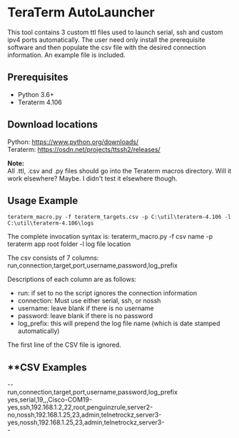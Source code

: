 TeraTerm AutoLauncher
========================

This tool contains 3 custom ttl files used to launch serial, ssh and custom ipv4 
ports automatically.  The user need only install the prerequisite software and 
then populate the csv file with the desired connection information.  An example 
file is included.

Prerequisites
-------------
* Python 3.6+
* Teraterm 4.106

Download locations
------------------
Python: https://www.python.org/downloads/  
Teraterm: https://osdn.net/projects/ttssh2/releases/  

**Note:**   
All .ttl, .csv and .py files should go into the Teraterm macros directory.  Will it work elsewhere?  Maybe.  I didn't test it elsewhere though.

Usage Example
-------------
	teraterm_macro.py -f teraterm_targets.csv -p C:\util\teraterm-4.106 -l C:\util\teraterm-4.106\logs

The complete invocation syntax is:
	teraterm_macro.py -f csv name -p teraterm app root folder -l log file location  

The csv consists of 7 columns:  
run,connection,target,port,username,password,log_prefix  
  
Descriptions of each column are as follows:  
- run: if set to no the script ignores the connection information
- connection: Must use either serial, ssh, or nossh
- username: leave blank if there is no username
- password: leave blank if there is no password
- log_prefix: this will prepend the log file name (which is date stamped automatically)

The first line of the CSV file is ignored.

**CSV Examples
------------
-<csv>-  
run,connection,target,port,username,password,log_prefix  
yes,serial,19,,,Cisco-COM19-  
yes,ssh,192.168.1.2,22,root,penguinzrule,server2-  
no,nossh,192.168.1.25,23,admin,telnetrockz,server3-  
yes,nossh,192.168.1.25,23,admin,telnetrockz,server3-  
</csv>-  
